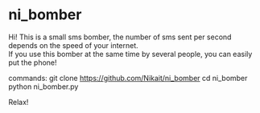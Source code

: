 # ni_bomber
Hi!
This is a small sms bomber,
the number of sms sent per second depends on the speed
of your internet.  
If you use this bomber at the same time by several people, 
you can easily put the phone!

commands:
git clone https://github.com/Nikait/ni_bomber
cd ni_bomber
python ni_bomber.py

Relax! 
